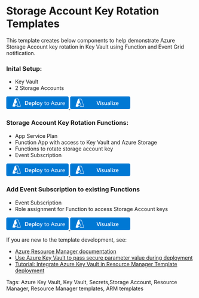 # Storage Account Key Rotation Templates

This template creates below components to help demonstrate Azure Storage Account key rotation in Key Vault using Function and Event Grid notification.

### Inital Setup:

- Key Vault
- 2 Storage Accounts

<a href="https://portal.azure.com/#create/Microsoft.Template/uri/https://raw.githubusercontent.com/mapenzo/azure-keyvault-storage-rotation-key-pscore/main/ARM-Templates/Initial-Setup/azuredeploy.json" target="_blank">
    <img src="https://raw.githubusercontent.com/Azure/azure-quickstart-templates/master/1-CONTRIBUTION-GUIDE/images/deploytoazure.png"/>
</a>
<a href="http://armviz.io/#/?load=https%3A%2F%2Fraw.githubusercontent.com%2FAzure-Samples
%2FKeyVault-Rotation-StorageAccountKey-PowerShell%2Fmaster%2FARM-Templates%2FInitial-Setup%2Fazuredeploy.json" target="_blank">
    <img src="https://raw.githubusercontent.com/Azure/azure-quickstart-templates/master/1-CONTRIBUTION-GUIDE/images/visualizebutton.png"/>
</a>

### Storage Account Key Rotation Functions:

- App Service Plan
- Function App with access to Key Vault and Azure Storage
- Functions to rotate storage account key
- Event Subscription


<a href="https://portal.azure.com/#create/Microsoft.Template/uri/https%3A%2F%2Fraw.githubusercontent.com%2Fmapenzo%2Fazure-keyvault-storage-rotation-key-pscore%2Fmain%2FARM-Templates%2FFunction%2Fazuredeploy.json" target="_blank">
    <img src="https://raw.githubusercontent.com/Azure/azure-quickstart-templates/master/1-CONTRIBUTION-GUIDE/images/deploytoazure.png"/>
</a>
<a href="http://armviz.io/#/?load=https://raw.githubusercontent.com/mapenzo/azure-keyvault-storage-rotation-key-pscore/main/ARM-Templates/Add-Event-Subscriptions/azuredeploy.json" target="_blank">
    <img src="https://raw.githubusercontent.com/Azure/azure-quickstart-templates/master/1-CONTRIBUTION-GUIDE/images/visualizebutton.png"/>
</a>

### Add Event Subscription to existing Functions

- Event Subscription
- Role assignment for Function to access Storage Account keys


<a href="https://portal.azure.com/#create/Microsoft.Template/uri/https%3A%2F%2Fraw.githubusercontent.com%2FAzure-Samples%2FKeyVault-Rotation-StorageAccountKey-PowerShell%2Fmaster%2FARM-Templates%2FAdd-Event-Subscriptions%2Fazuredeploy.json" target="_blank">
    <img src="https://raw.githubusercontent.com/Azure/azure-quickstart-templates/master/1-CONTRIBUTION-GUIDE/images/deploytoazure.png"/>
</a>
<a href="http://armviz.io/#/?load=https%3A%2F%2Fraw.githubusercontent.com%2FAzure-Samples%2FKeyVault-Rotation-StorageAccountKey-PowerShell%2Fmaster%2FARM-Templates%2FAdd-Event-Subscriptions%2Fazuredeploy.json" target="_blank">
    <img src="https://raw.githubusercontent.com/Azure/azure-quickstart-templates/master/1-CONTRIBUTION-GUIDE/images/visualizebutton.png"/>
</a>

If you are new to the template development, see:

- [Azure Resource Manager documentation](https://docs.microsoft.com/en-us/azure/azure-resource-manager/)
- [Use Azure Key Vault to pass secure parameter value during deployment](https://docs.microsoft.com/azure/azure-resource-manager/resource-manager-keyvault-parameter)
- [Tutorial: Integrate Azure Key Vault in Resource Manager Template deployment](https://docs.microsoft.com/azure/azure-resource-manager/resource-manager-tutorial-use-key-vault)

Tags: Azure Key Vault, Key Vault, Secrets,Storage Account, Resource Manager, Resource Manager templates, ARM templates
